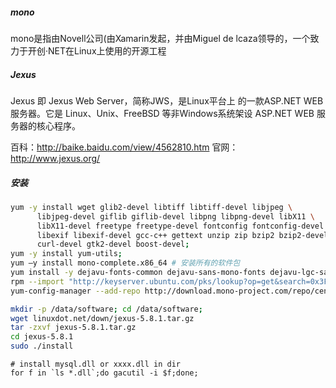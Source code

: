 ##### mono
  mono是指由Novell公司(由Xamarin发起，并由Miguel de lcaza领导的，一个致力于开创·NET在Linux上使用的开源工程



##### Jexus
  Jexus 即 Jexus Web Server，简称JWS，是Linux平台上 的一款ASP.NET WEB服务器。它是 Linux、Unix、FreeBSD 等非Windows系统架设 ASP.NET WEB 服务器的核心程序。
  
  百科：http://baike.baidu.com/view/4562810.htm
  官网：http://www.jexus.org/
  

##### 安装

```bash
yum -y install wget glib2-devel libtiff libtiff-devel libjpeg \
      libjpeg-devel giflib giflib-devel libpng libpng-devel libX11 \
      libX11-devel freetype freetype-devel fontconfig fontconfig-devel \
      libexif libexif-devel gcc-c++ gettext unzip zip bzip2 bzip2-devel \
      curl-devel gtk2-devel boost-devel;
yum -y install yum-utils;
yum –y install mono-complete.x86_64 # 安装所有的软件包
yum install -y dejavu-fonts-common dejavu-sans-mono-fonts dejavu-lgc-sans-mono-fonts  # 安装字体
rpm --import "http://keyserver.ubuntu.com/pks/lookup?op=get&search=0x3FA7E0328081BFF6A14DA29AA6A19B38D3D831EF"
yum-config-manager --add-repo http://download.mono-project.com/repo/centos/
```

```bash
mkdir -p /data/software; cd /data/software;
wget linuxdot.net/down/jexus-5.8.1.tar.gz 
tar -zxvf jexus-5.8.1.tar.gz 
cd jexus-5.8.1 
sudo ./install 
```


```
# install mysql.dll or xxxx.dll in dir
for f in `ls *.dll`;do gacutil -i $f;done;
```
